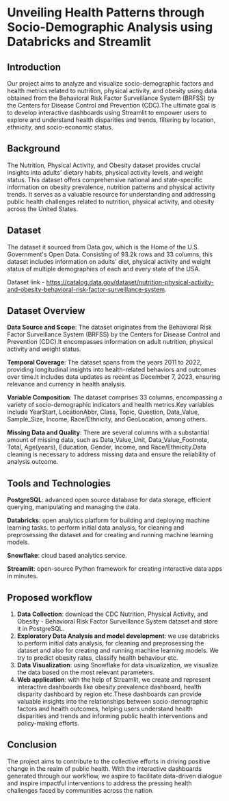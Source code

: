 # Unveiling Health Patterns through Socio-Demographic Analysis using Databricks and Streamlit

## Introduction
Our project aims to analyze and visualize socio-demographic factors and health metrics related to nutrition, physical activity, and obesity using data obtained from the Behavioral Risk Factor Surveillance System (BRFSS) by the Centers for Disease Control and Prevention (CDC).The ultimate goal is to develop interactive dashboards using Streamlit to empower users to explore and understand health disparities and trends, filtering by location, ethnicity, and socio-economic status.

## Background
The Nutrition, Physical Activity, and Obesity dataset provides crucial insights into adults' dietary habits, physical activity levels, and weight status. This dataset offers comprehensive national and state-specific information on obesity prevalence, nutrition patterns and physical activity trends. It serves as a valuable resource for understanding and addressing public health challenges related to nutrition, physical activity, and obesity across the United States.

## Dataset
The dataset it sourced from Data.gov, which is the Home of the U.S. Government's Open Data. Consisting of 93.2k rows and 33 columns, this dataset includes information on adults' diet, physical activity and weight status of multiple demographies of each and every state of the USA. 

Dataset link - https://catalog.data.gov/dataset/nutrition-physical-activity-and-obesity-behavioral-risk-factor-surveillance-system.

## Dataset Overview
**Data Source and Scope**:
The dataset originates from the Behavioral Risk Factor Surveillance System (BRFSS) by the Centers for Disease Control and Prevention (CDC).It encompasses information on adult nutrition, physical activity and weight status.

**Temporal Coverage**:
The dataset spans from the years 2011 to 2022, providing longitudinal insights into health-related behaviors and outcomes over time.It includes data updates as recent as December 7, 2023, ensuring relevance and currency in health analysis.

**Variable Composition**:
The dataset comprises 33 columns, encompassing a variety of socio-demographic indicators and health metrics.Key variables include YearStart, LocationAbbr, Class, Topic, Question, Data_Value, Sample_Size, Income, Race/Ethnicity, and GeoLocation, among others.

**Missing Data and Quality**:
There are several columns with a substantial amount of missing data, such as Data_Value_Unit, Data_Value_Footnote, Total, Age(years), Education, Gender, Income, and Race/Ethnicity.Data cleaning is necessary to address missing data and ensure the reliability of analysis outcome.

## Tools and Technologies
**PostgreSQL**: advanced open source database for data storage, efficient querying, manipulating and managing the data.

**Databricks**: open analytics platform for building and deploying machine learning tasks. to perform initial data analysis, for cleaning and preprosessing the dataset and for creating and running machine learning models.

**Snowflake**: cloud based analytics service.

**Streamlit**: open-source Python framework for creating interactive data apps in minutes.

## Proposed workflow
1. **Data Collection**: download the CDC Nutrition, Physical Activity, and Obesity - Behavioral Risk Factor Surveillance System dataset and store it in PostgreSQL.
2. **Exploratory Data Analysis and model development**: we use databricks to perform initial data analysis, for cleaning and preprosessing the dataset and also for creating and running machine learning models. We try to predict obesity rates, classify health behaviour etc.
3. **Data Visualization**: using Snowflake for data visualization, we visualize the data based on the most relevant parameters.
4. **Web application**: with the help of Streamlit, we create and represent interactive dashboards like obesity prevalence dashboard, health disparity dashboard by region etc.These dashboards can provide valuable insights into the relationships between socio-demographic factors and health outcomes, helping users understand health disparities and trends and informing public health interventions and policy-making efforts.

## Conclusion
The project aims to contribute to the collective efforts in driving positive change in the realm of public health. With the interactive dashboards generated through our workflow, we aspire to facilitate data-driven dialogue and inspire impactful interventions to address the pressing health challenges faced by communities across the nation.


